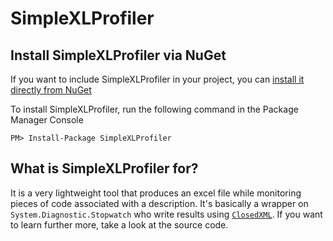 # SimpleXLProfiler

## Install SimpleXLProfiler via NuGet

If you want to include SimpleXLProfiler in your project, you can [install it directly from NuGet](https://www.nuget.org/packages/SimpleXLProfiler/)

To install SimpleXLProfiler, run the following command in the Package Manager Console

```
PM> Install-Package SimpleXLProfiler
```

## What is SimpleXLProfiler for?

It is a very lightweight tool that produces an excel file while monitoring 
pieces of code associated with a description.  It's basically a wrapper on `System.Diagnostic.Stopwatch` who write results using [`ClosedXML`](https://github.com/ClosedXML/ClosedXML). If you want to learn further more, take a look at the source code.